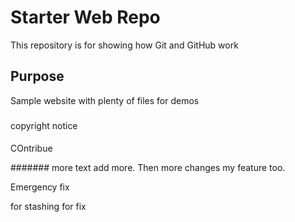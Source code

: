 # Starter Web Repo

This repository is for showing how Git and GitHub work

## Purpose

Sample website with plenty of files for demos

###
copyright notice

####
COntribue

#######
more text add more.  Then more changes my feature too. 

Emergency fix

for stashing for fix